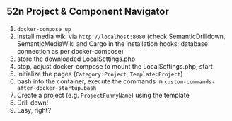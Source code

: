 ## 52n Project & Component Navigator

1. `docker-compose up`
1. install media wiki via `http://localhost:8080` (check SemanticDrilldown, SemanticMediaWiki and Cargo in the installation hooks; database connection as per docker-compose)
1. store the downloaded LocalSettings.php
1. stop, adjust docker-compose to mount the LocalSettings.php, start
1. Initialize the pages (`Category:Project`, `Template:Project`)
1. bash into the container, execute the commands in `custom-commands-after-docker-startup.bash`
1. Create a project (e.g. `ProjectFunnyName`) using the template
1. Drill down!
1. Easy, right?

